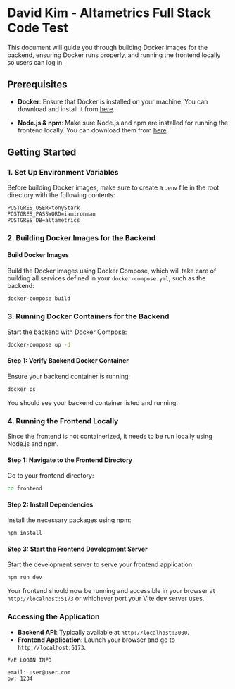 # David Kim - Altametrics Full Stack Code Test

This document will guide you through building Docker images for the backend, ensuring Docker runs properly, and running the frontend locally so users can log in.

## Prerequisites

- **Docker**: Ensure that Docker is installed on your machine. You can download and install it from [here](https://docs.docker.com/get-docker/).

- **Node.js & npm**: Make sure Node.js and npm are installed for running the frontend locally. You can download them from [here](https://nodejs.org/).

## Getting Started

### 1. Set Up Environment Variables

Before building Docker images, make sure to create a `.env` file in the root directory with the following contents:

```env
POSTGRES_USER=tonyStark
POSTGRES_PASSWORD=iamironman
POSTGRES_DB=altametrics
```

### 2. Building Docker Images for the Backend

#### Build Docker Images

Build the Docker images using Docker Compose, which will take care of building all services defined in your `docker-compose.yml`, such as the backend:

```bash
docker-compose build
```

### 3. Running Docker Containers for the Backend

Start the backend with Docker Compose:

```bash
docker-compose up -d
```

#### Step 1: Verify Backend Docker Container

Ensure your backend container is running:

```bash
docker ps
```

You should see your backend container listed and running.

### 4. Running the Frontend Locally

Since the frontend is not containerized, it needs to be run locally using Node.js and npm.

#### Step 1: Navigate to the Frontend Directory

Go to your frontend directory:

```bash
cd frontend
```

#### Step 2: Install Dependencies

Install the necessary packages using npm:

```bash
npm install
```

#### Step 3: Start the Frontend Development Server

Start the development server to serve your frontend application:

```bash
npm run dev
```

Your frontend should now be running and accessible in your browser at `http://localhost:5173` or whichever port your Vite dev server uses.

### Accessing the Application

- **Backend API**: Typically available at `http://localhost:3000`.
- **Frontend Application**: Launch your browser and go to `http://localhost:5173`.

```aiignore
F/E LOGIN INFO

email: user@user.com
pw: 1234
```